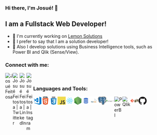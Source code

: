 ### Hi there, I'm Josué! 👋

## I am a Fullstack Web Developer!
- 🔭 I'm currently working on [Lemon Solutions](https://lemonsolutions.com.br)
- 🎯 I prefer to say that I am a solution developer!
- 🚀 Also I develop solutions using Business Intelligence tools, such as Power BI and Qlik (Sense/View).

### Connect with me:

[<img align="left" alt="Josué Feitosa" width="24px" src="https://cdn.jsdelivr.net/npm/simple-icons@v3/icons/facebook.svg" />](https://www.facebook.com/josueccb)
[<img align="left" alt="Josué Feitosa | Twitter" width="22px" src="https://cdn.jsdelivr.net/npm/simple-icons@v3/icons/twitter.svg" />](https://twitter.com/josue_feitosa95)
[<img align="left" alt="Josué Feitosa | LinkedIn" width="22px" src="https://cdn.jsdelivr.net/npm/simple-icons@v3/icons/linkedin.svg" />](https://www.linkedin.com/in/josu%C3%A9-feitosa-43a4608a)
[<img align="left" alt="Josué Feitosa | Instagram" width="22px" src="https://cdn.jsdelivr.net/npm/simple-icons@v3/icons/instagram.svg" />](https://www.instagram.com/josue.feitosa)

<br />

### Languages and Tools:

<img align="left" alt="Visual Studio Code" width="26px" src="https://raw.githubusercontent.com/github/explore/80688e429a7d4ef2fca1e82350fe8e3517d3494d/topics/visual-studio-code/visual-studio-code.png" />
<img align="left" alt="HTML5" width="26px" src="https://raw.githubusercontent.com/github/explore/80688e429a7d4ef2fca1e82350fe8e3517d3494d/topics/html/html.png" />
<img align="left" alt="CSS3" width="26px" src="https://raw.githubusercontent.com/github/explore/80688e429a7d4ef2fca1e82350fe8e3517d3494d/topics/css/css.png" />
<img align="left" alt="JavaScript" width="26px" src="https://raw.githubusercontent.com/github/explore/80688e429a7d4ef2fca1e82350fe8e3517d3494d/topics/javascript/javascript.png" />
<img align="left" alt="React" width="26px" src="https://raw.githubusercontent.com/github/explore/80688e429a7d4ef2fca1e82350fe8e3517d3494d/topics/react/react.png" />
<img align="left" alt="Node.js" width="26px" src="https://raw.githubusercontent.com/github/explore/80688e429a7d4ef2fca1e82350fe8e3517d3494d/topics/nodejs/nodejs.png" />
<img align="left" alt="SQL" width="26px" src="https://raw.githubusercontent.com/github/explore/80688e429a7d4ef2fca1e82350fe8e3517d3494d/topics/sql/sql.png" />
<img align="left" alt="MySQL" width="26px" src="https://raw.githubusercontent.com/github/explore/80688e429a7d4ef2fca1e82350fe8e3517d3494d/topics/mysql/mysql.png" />
<img align="left" alt="PostgreSQL" width="26px" src="https://raw.githubusercontent.com/github/explore/80688e429a7d4ef2fca1e82350fe8e3517d3494d/topics/postgresql/postgresql.png" />
<img align="left" alt="MongoDB" width="26px" src="https://raw.githubusercontent.com/github/explore/80688e429a7d4ef2fca1e82350fe8e3517d3494d/topics/mongodb/mongodb.png" />
<img align="left" alt="PowerBI" width="26px" src="https://iconape.com/wp-content/files/rf/85510/png/power-bi-1.png" />
<img align="left" alt="Qlik" width="26px" src="https://icon2.cleanpng.com/20180425/kcw/kisspng-qlik-business-intelligence-software-dashboard-logo-5ae07723d7ccf1.9585457715246600038839.jpg" />
<img align="left" alt="Git" width="26px" src="https://raw.githubusercontent.com/github/explore/80688e429a7d4ef2fca1e82350fe8e3517d3494d/topics/git/git.png" />
<img align="left" alt="GitHub" width="26px" src="https://raw.githubusercontent.com/github/explore/78df643247d429f6cc873026c0622819ad797942/topics/github/github.png" />
